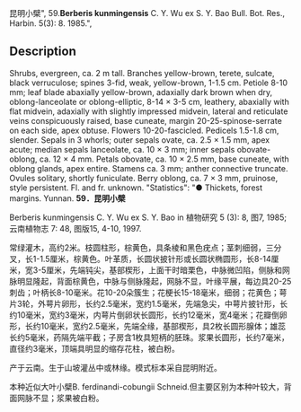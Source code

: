 昆明小檗",
59.**Berberis kunmingensis** C. Y. Wu ex S. Y. Bao Bull. Bot. Res., Harbin. 5(3): 8. 1985.",

## Description
Shrubs, evergreen, ca. 2 m tall. Branches yellow-brown, terete, sulcate, black verruculose; spines 3-fid, weak, yellow-brown, 1-1.5 cm. Petiole 8-10 mm; leaf blade abaxially yellow-brown, adaxially dark brown when dry, oblong-lanceolate or oblong-elliptic, 8-14 × 3-5 cm, leathery, abaxially with flat midvein, adaxially with slightly impressed midvein, lateral and reticulate veins conspicuously raised, base cuneate, margin 20-25-spinose-serrate on each side, apex obtuse. Flowers 10-20-fascicled. Pedicels 1.5-1.8 cm, slender. Sepals in 3 whorls; outer sepals ovate, ca. 2.5 × 1.5 mm, apex acute; median sepals lanceolate, ca. 10 × 3 mm; inner sepals obovate-oblong, ca. 12 × 4 mm. Petals obovate, ca. 10 × 2.5 mm, base cuneate, with oblong glands, apex entire. Stamens ca. 3 mm; anther connective truncate. Ovules solitary, shortly funiculate. Berry oblong, ca. 7 × 3 mm, pruinose, style persistent. Fl. and fr. unknown.
  "Statistics": "● Thickets, forest margins. Yunnan.
**59．昆明小檗**

Berberis kunmingensis C. Y. Wu ex S. Y. Bao in 植物研究 5 (3): 8, 图7, 1985; 云南植物志 7: 48, 图版15, 4-10, 1997.

常绿灌木，高约2米。枝圆柱形，棕黄色，具条棱和黑色疣点；茎刺细弱，三分叉，长1-1.5厘米，棕黄色。叶革质，长圆状披针形或长圆状椭圆形，长8-14厘米，宽3-5厘米，先端钝尖，基部楔形，上面干时暗栗色，中脉微凹陷，侧脉和网脉明显隆起，背面棕黄色，中脉与侧脉隆起，网脉不显，叶缘平展，每边具20-25刺齿；叶柄长8-10毫米。花10-20朵簇生；花梗长15-18毫米，细弱；花黄色；萼片3轮，外萼片卵形，长约2.5毫米，宽约1.5毫米，先端急尖，中萼片披针形，长约10毫米，宽约3毫米，内萼片倒卵状长圆形，长约12毫米，宽4毫米；花瓣倒卵形，长约10毫米，宽约2.5毫米，先端全缘，基部楔形，具2枚长圆形腺体；雄蕊长约5毫米，药隔先端平截；子房含1枚具短柄的胚珠。浆果长圆形，长约7毫米，直径约3毫米，顶端具明显的缩存花柱，被白粉。

产于云南。生于山坡灌丛中或林缘。模式标本采自昆明附近。

本种近似大叶小檗B. ferdinandi-cobungii Schneid.但主要区别为本种叶较大，背面网脉不显；浆果被白粉。
